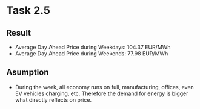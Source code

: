 # Task 2.5
## Result
- Average Day Ahead Price during Weekdays: 104.37 EUR/MWh
- Average Day Ahead Price during Weekends: 77.98 EUR/MWh
## Asumption
- During the week, all economy runs on full, manufacturing, offices, even EV vehicles charging, etc. Therefore the demand for energy is bigger what directly reflects on price.